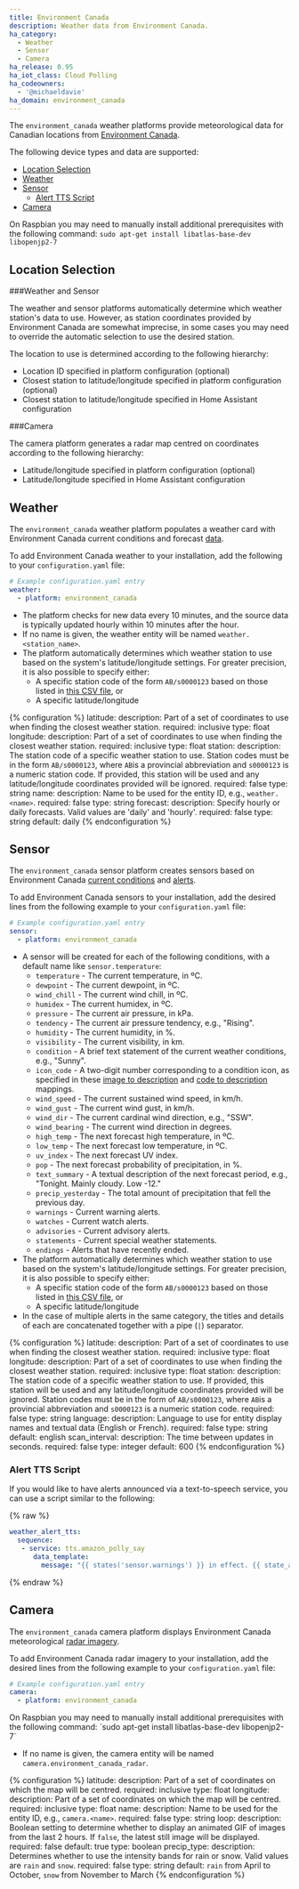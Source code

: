 ```yaml
---
title: Environment Canada
description: Weather data from Environment Canada.
ha_category:
  - Weather
  - Sensor
  - Camera
ha_release: 0.95
ha_iot_class: Cloud Polling
ha_codeowners:
  - '@michaeldavie'
ha_domain: environment_canada
---
```


The `environment_canada` weather platforms provide meteorological data for Canadian locations from [Environment Canada](https://weather.gc.ca/index_e.html).

The following device types and data are supported:

- [Location Selection](#location-selection)
- [Weather](#weather)
- [Sensor](#sensor)
  - [Alert TTS Script](#alert-tts-script)
- [Camera](#camera)

<p class='note'>

  On Raspbian you may need to manually install additional prerequisites with the following command:
  `sudo apt-get install libatlas-base-dev libopenjp2-7`

</p>

## Location Selection

###Weather and Sensor

The weather and sensor platforms automatically determine which weather station's data to use. However, as station coordinates provided by Environment Canada are somewhat imprecise, in some cases you may need to override the automatic selection to use the desired station.

The location to use is determined according to the following hierarchy:

- Location ID specified in platform configuration (optional)
- Closest station to latitude/longitude specified in platform configuration (optional)
- Closest station to latitude/longitude specified in Home Assistant configuration

###Camera

The camera platform generates a radar map centred on coordinates according to the following hierarchy:

- Latitude/longitude specified in platform configuration (optional)
- Latitude/longitude specified in Home Assistant configuration

## Weather

The `environment_canada` weather platform populates a weather card with Environment Canada current conditions and forecast [data](https://weather.gc.ca/canada_e.html).

To add Environment Canada weather to your installation, add the following to your `configuration.yaml` file:

```yaml
# Example configuration.yaml entry
weather:
  - platform: environment_canada
```

- The platform checks for new data every 10 minutes, and the source data is typically updated hourly within 10 minutes after the hour.
- If no name is given, the weather entity will be named `weather.<station_name>`.
- The platform automatically determines which weather station to use based on the system's latitude/longitude settings. For greater precision, it is also possible to specify either:
    - A specific station code of the form `AB/s0000123` based on those listed in [this CSV file](http://dd.weatheroffice.ec.gc.ca/citypage_weather/docs/site_list_towns_en.csv), or
    - A specific latitude/longitude

{% configuration %}
latitude:
  description: Part of a set of coordinates to use when finding the closest weather station.
  required: inclusive
  type: float
longitude:
  description: Part of a set of coordinates to use when finding the closest weather station.
  required: inclusive
  type: float
station:
  description: The station code of a specific weather station to use. Station codes must be in the form `AB/s0000123`, where `AB`is a provincial abbreviation and `s0000123` is a numeric station code. If provided, this station will be used and any latitude/longitude coordinates provided will be ignored.
  required: false
  type: string
name:
  description: Name to be used for the entity ID, e.g.,  `weather.<name>`.
  required: false
  type: string
forecast:
  description: Specify hourly or daily forecasts. Valid values are 'daily' and 'hourly'.
  required: false
  type: string
  default: daily
{% endconfiguration %}

## Sensor

The `environment_canada` sensor platform creates sensors based on Environment Canada [current conditions](https://weather.gc.ca/canada_e.html) and [alerts](https://weather.gc.ca/warnings/index_e.html).

To add Environment Canada sensors to your installation, add the desired lines from the following example to your `configuration.yaml` file:

```yaml
# Example configuration.yaml entry
sensor:
  - platform: environment_canada
```

- A sensor will be created for each of the following conditions, with a default name like `sensor.temperature`:     
    - `temperature` - The current temperature, in ºC.
    - `dewpoint` - The current dewpoint, in ºC.
    - `wind_chill` - The current wind chill, in ºC.
    - `humidex` - The current humidex, in ºC.
    - `pressure` - The current air pressure, in kPa.
    - `tendency` - The current air pressure tendency, e.g.,  "Rising".
    - `humidity` - The current humidity, in %.
    - `visibility` - The current visibility, in km.
    - `condition` - A brief text statement of the current weather conditions, e.g.,  "Sunny".
    - `icon_code` - A two-digit number corresponding to a condition icon, as specified in these [image to description](https://dd.weather.gc.ca/citypage_weather/docs/Current_Conditions_Icons-Icones_conditions_actuelles.pdf) and [code to description](https://dd.weather.gc.ca/citypage_weather/docs/current_conditions_icon_code_descriptions_e.csv) mappings.
    - `wind_speed` - The current sustained wind speed, in km/h.
    - `wind_gust` - The current wind gust, in km/h.
    - `wind_dir` - The current cardinal wind direction, e.g.,  "SSW".
    - `wind_bearing` - The current wind direction in degrees.
    - `high_temp` - The next forecast high temperature, in ºC.
    - `low_temp` - The next forecast low temperature, in ºC.
    - `uv_index` - The next forecast UV index.
    - `pop` - The next forecast probability of precipitation, in %.
    - `text_summary` - A textual description of the next forecast period, e.g.,  "Tonight. Mainly cloudy. Low -12."
    - `precip_yesterday` - The total amount of precipitation that fell the previous day.
    - `warnings` - Current warning alerts.
    - `watches` - Current watch alerts.
    - `advisories` - Current advisory alerts.
    - `statements` - Current special weather statements.
    - `endings` - Alerts that have recently ended.
- The platform automatically determines which weather station to use based on the system's latitude/longitude settings. For greater precision, it is also possible to specify either:
    - A specific station code of the form `AB/s0000123` based on those listed in [this CSV file](http://dd.weatheroffice.ec.gc.ca/citypage_weather/docs/site_list_towns_en.csv), or
    - A specific latitude/longitude
- In the case of multiple alerts in the same category, the titles and details of each are concatenated together with a pipe (`|`) separator.

{% configuration %}
latitude:
  description: Part of a set of coordinates to use when finding the closest weather station.
  required: inclusive
  type: float
longitude:
  description: Part of a set of coordinates to use when finding the closest weather station.
  required: inclusive
  type: float
station:
  description: The station code of a specific weather station to use. If provided, this station will be used and any latitude/longitude coordinates provided will be ignored. Station codes must be in the form of `AB/s0000123`, where `AB`is a provincial abbreviation and `s0000123` is a numeric station code.
  required: false
  type: string
language:
  description: Language to use for entity display names and textual data (English or French).
  required: false
  type: string
  default: english
scan_interval:
  description: The time between updates in seconds.
  required: false
  type: integer
  default: 600
{% endconfiguration %}

### Alert TTS Script

If you would like to have alerts announced via a text-to-speech service, you can use a script similar to the following:

{% raw %}
```yaml
weather_alert_tts:
  sequence:
   - service: tts.amazon_polly_say
      data_template:
        message: "{{ states('sensor.warnings') }} in effect. {{ state_attr('sensor.warnings', 'alert detail') }}"
```
{% endraw %}

## Camera

The `environment_canada` camera platform displays Environment Canada meteorological [radar imagery](https://weather.gc.ca/radar/index_e.html).

To add Environment Canada radar imagery to your installation, add the desired lines from the following example to your `configuration.yaml` file:

```yaml
# Example configuration.yaml entry
camera:
  - platform: environment_canada
```

<p class='note'>
  On Raspbian you may need to manually install additional prerequisites with the following command:
  `sudo apt-get install libatlas-base-dev libopenjp2-7`
</p>

- If no name is given, the camera entity will be named `camera.environment_canada_radar`.

{% configuration %}
latitude:
  description: Part of a set of coordinates on which the map will be centred.
  required: inclusive
  type: float
longitude:
  description: Part of a set of coordinates on which the map will be centred.
  required: inclusive
  type: float
name:
  description: Name to be used for the entity ID, e.g.,  `camera.<name>`.
  required: false
  type: string
loop:
  description: Boolean setting to determine whether to display an animated GIF of images from the last 2 hours. If `false`, the latest still image will be displayed.
  required: false
  default: true
  type: boolean
precip_type:
  description: Determines whether to use the intensity bands for rain or snow. Valid values are `rain` and `snow`.
  required: false
  type: string
  default: `rain` from April to October, `snow` from November to March
{% endconfiguration %}
